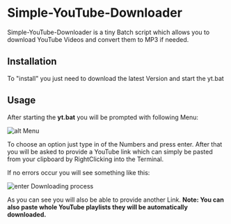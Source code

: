 # Simple-YouTube-Downloader
Simple-YouTube-Downloader is a tiny Batch script which allows you to download YouTube
Videos and convert them to MP3 if needed.

## Installation
To "install" you just need to download the latest Version and start the yt.bat

## Usage
After starting the **yt.bat** you will be prompted with following Menu:

![alt Menu](https://i.imgur.com/21KUCbg.png)

To choose an option just type in of the Numbers and press enter.
After that you will be asked to provide a YouTube link which can simply be pasted 
from your clipboard by RightClicking into the Terminal.

If no errors occur you will see something like this:

![enter Downloading process](https://i.imgur.com/JNRRmzW.png)

As you can see you will also be able to provide another Link.
**Note: You can also paste whole YouTube playlists they will be automatically downloaded.**
